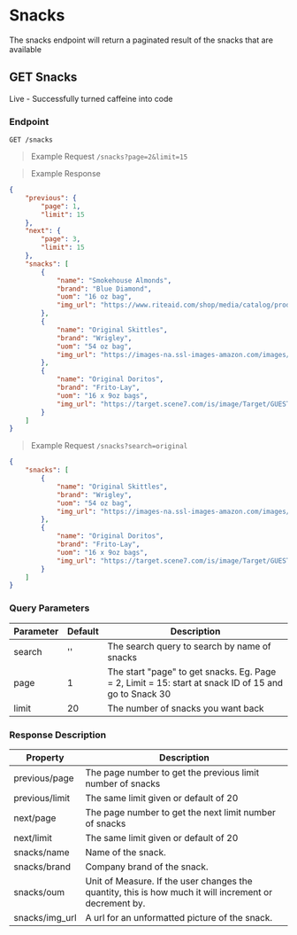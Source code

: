 # Snacks

The snacks endpoint will return a paginated result of the snacks that are available

## GET Snacks

<aside class="success">
Live - Successfully turned caffeine into code
</aside>

### Endpoint

`GET /snacks`

> Example Request
> `/snacks?page=2&limit=15`

> Example Response

```json
{
    "previous": {
        "page": 1,
        "limit": 15
    },
    "next": {
        "page": 3,
        "limit": 15
    },
    "snacks": [
        {
            "name": "Smokehouse Almonds",
            "brand": "Blue Diamond",
            "uom": "16 oz bag",
            "img_url": "https://www.riteaid.com/shop/media/catalog/product/cache/1/image/9df78eab33525d08d6e5fb8d27136e95/0/4/041570030837.jpg"
        },
        {
            "name": "Original Skittles",
            "brand": "Wrigley",
            "uom": "54 oz bag",
            "img_url": "https://images-na.ssl-images-amazon.com/images/I/71dHUI2QzEL._SX425_.jpg"
        },
        {
            "name": "Original Doritos",
            "brand": "Frito-Lay",
            "uom": "16 x 9oz bags",
            "img_url": "https://target.scene7.com/is/image/Target/GUEST_ac2b08b4-12e8-496c-ab09-dd530740da9c?wid=488&hei=488&fmt=pjpeg"
        }
    ]
}
```

> Example Request
> `/snacks?search=original`

```json
{
    "snacks": [
        {
            "name": "Original Skittles",
            "brand": "Wrigley",
            "uom": "54 oz bag",
            "img_url": "https://images-na.ssl-images-amazon.com/images/I/71dHUI2QzEL._SX425_.jpg"
        },
        {
            "name": "Original Doritos",
            "brand": "Frito-Lay",
            "uom": "16 x 9oz bags",
            "img_url": "https://target.scene7.com/is/image/Target/GUEST_ac2b08b4-12e8-496c-ab09-dd530740da9c?wid=488&hei=488&fmt=pjpeg"
        }
    ]
}
```

### Query Parameters

| Parameter | Default | Description                                                                                          |
| --------- | ------- | ---------------------------------------------------------------------------------------------------- |
| search    | ''      | The search query to search by name of snacks                                                         |
| page      | 1       | The start "page" to get snacks. Eg. Page = 2, Limit = 15: start at snack ID of 15 and go to Snack 30 |
| limit     | 20      | The number of snacks you want back                                                                   |

### Response Description

| Property       | Description                                                                                            |
| -------------- | ------------------------------------------------------------------------------------------------------ |
| previous/page  | The page number to get the previous limit number of snacks                                             |
| previous/limit | The same limit given or default of 20                                                                  |
| next/page      | The page number to get the next limit number of snacks                                                 |
| next/limit     | The same limit given or default of 20                                                                  |
| snacks/name    | Name of the snack.                                                                                     |
| snacks/brand   | Company brand of the snack.                                                                            |
| snacks/oum     | Unit of Measure. If the user changes the quantity, this is how much it will increment or decrement by. |
| snacks/img_url | A url for an unformatted picture of the snack.                                                         |
